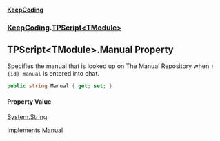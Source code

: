 #### [KeepCoding](index.md 'index')
### [KeepCoding](KeepCoding.md 'KeepCoding').[TPScript&lt;TModule&gt;](KeepCoding_TPScript_TModule_.md 'KeepCoding.TPScript&lt;TModule&gt;')
## TPScript&lt;TModule&gt;.Manual Property
Specifies the manual that is looked up on The Manual Repository when `!{id} manual` is entered into chat.  
```csharp
public string Manual { get; set; }
```
#### Property Value
[System.String](https://docs.microsoft.com/en-us/dotnet/api/System.String 'System.String')

Implements [Manual](KeepCoding_ITP_Manual.md 'KeepCoding.ITP.Manual')  
